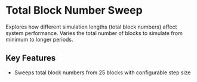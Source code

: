 # Total Block Number Sweep

Explores how different simulation lengths (total block numbers) affect system performance. Varies the total number of blocks to simulate from minimum to longer periods.

## Key Features

- Sweeps total block numbers from 25 blocks with configurable step size
